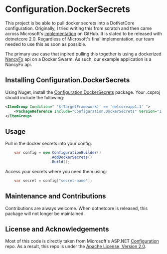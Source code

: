 # Configuration.DockerSecrets

This project is be able to pull docker secrets into a DotNetCore configuration. Originally, I tried writing this from scratch and then came across Microsoft's [implementation](https://github.com/aspnet/Configuration) on GitHub. It is slated to be released with dotnetcore 2.0. Regardless of Microsoft's final implementation, our team needed to use this as soon as possible. 

The primary use case that inpired pulling this together is using a dockerized [NancyFx](http://nancyfx.org/) api on a Docker Swarm. As such, our example application is a NancyFx api.

## Installing Configuration.DockerSecrets

Using Nuget, install the [Configuration.DockerSecrets]() package. Your .csproj should include the following:

```xml
<ItemGroup Condition=" '$(TargetFramework)' == 'netcoreapp1.1' ">
    <PackageReference Include="Configuration.DockerSecrets" Version="1.0.0"/>
</ItemGroup>
```

## Usage

Pull in the docker secrets into your config.

```cs
    var config = new ConfigurationBuilder()
                    .AddDockerSecrets()
                    .Build();
```

Access your secrets where you need them using:

```cs
    var secret = config["secret-name"];
```

## Maintenance and Contributions

Contributions are always welcome. When dotnetcore is released, this package will not longer be maintained.

## License and Acknowledgements 

Most of this code is directly taken from Microsoft's ASP.NET [Configuration](https://github.com/aspnet/Configuration) repo. As a result, this repo is under the [Apache License, Version 2.0](LICENSE.txt).
